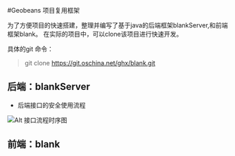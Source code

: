 #Geobeans 项目复用框架

为了方便项目的快速搭建，整理并编写了基于java的后端框架blankServer,和前端框架blank。
在实际的项目中，可以clone该项目进行快速开发。

具体的git 命令：

> git clone https://git.oschina.net/ghx/blank.git

## 后端：blankServer

- 后端接口的安全使用流程

![Alt 接口流程时序图](http://www.plantuml.com/plantuml/img/SoWkIImgAStDuUNYvNe-PSMpZkqAkdOAJpjxdwzUhs2by7pcxgTxf_9oGGL0KXFwe59WrK_NjprVqFYYR_lJ_cab-TcfUKydzK1adknV-AnnFL0hH0EorgSTIvvDMujimBCvdS-cTZnhMFv-JqzCtlCfyvzrJ00R1-G_sT7tOltsPnkRF0DUx9_zOc7FyzqJdwwR1PHvkdCRL6JFvAThPyG0LNT07D6w7MJYz6qmGpj1_eEv1Dc3B_PFUJfx7WwN8pmD3m-mHTYLOmsbfpkMFP_R0DO0yKHHQd79ixwbJ_iNumaQi7fuc01jWdi5lpyW1Z-Rkk5Pxpg4Su3ge55hfV1inwPdyoS_dzhpSkuY0000)

## 前端：blank


